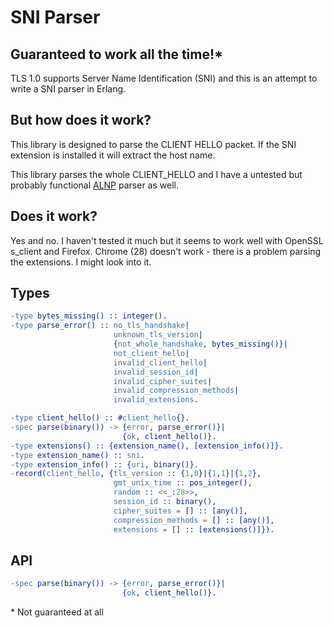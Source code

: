 # SNI Parser

## Guaranteed to work all the time!*

TLS 1.0 supports Server Name Identification (SNI) and this is an attempt to
write a SNI parser in Erlang.

## But how does it work?

This library is designed to parse the CLIENT HELLO packet. If the SNI extension
is installed it will extract the host name.

This library parses the whole CLIENT_HELLO and I have a untested but
probably functional
[ALNP](http://tools.ietf.org/html/draft-friedl-tls-applayerprotoneg-00)
parser as well.

## Does it work?

Yes and no. I haven't tested it much but it seems to work well with OpenSSL 
s_client and Firefox. Chrome (28) doesn't work - there is a problem parsing
the extensions. I might look into it.

## Types

``` erlang
-type bytes_missing() :: integer().
-type parse_error() :: no_tls_handshake|
                       unknown_tls_version|
                       {not_whole_handshake, bytes_missing()}|
                       not_client_hello|
                       invalid_client_hello|
                       invalid_session_id|
                       invalid_cipher_suites|
                       invalid_compression_methods|
                       invalid_extensions.

-type client_hello() :: #client_hello{}.
-spec parse(binary()) -> {error, parse_error()}|
                         {ok, client_hello()}.
-type extensions() :: {extension_name(), [extension_info()]}.
-type extension_name() :: sni.
-type extension_info() :: {uri, binary()}.
-record(client_hello, {tls_version :: {1,0}|{1,1}|{1,2},
                       gmt_unix_time :: pos_integer(),
                       random :: <<_:28>>,
                       session_id :: binary(),
                       cipher_suites = [] :: [any()],
                       compression_methods = [] :: [any()],
                       extensions = [] :: [extensions()]}).
```

## API

``` erlang
-spec parse(binary()) -> {error, parse_error()}|
                         {ok, client_hello()}.
```

\* Not guaranteed at all
